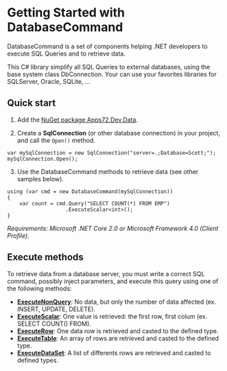 # Getting Started with DatabaseCommand

DatabaseCommand is a set of components helping .NET developers to execute SQL Queries and to retrieve data.

This C# library simplify all SQL Queries to external databases, using the base system class DbConnection. 
Your can use your favorites libraries for SQLServer, Oracle, SQLite, ...

## Quick start

1. Add the [NuGet package Apps72.Dev.Data](https://www.nuget.org/packages/Apps72.Dev.Data).

2. Create a **SqlConnection** (or other database connection) in your project, and call the `Open()` method.

```CSharp
var mySqlConnection = new SqlConnection("server=.;Database=Scott;");
mySqlConnection.Open();
```
   
3. Use the DatabaseCommand methods to retrieve data (see other samples below).

```CSharp
using (var cmd = new DatabaseCommand(mySqlConnection))
{
    var count = cmd.Query("SELECT COUNT(*) FROM EMP")
                   .ExecuteScalar<int>();
}
```

*Requirements: Microsoft .NET Core 2.0 or Microsoft Framework 4.0 (Client Profile).*

## Execute methods

To retrieve data from a database server, you must write a correct SQL command, 
possibly inject parameters, and execute this query using one of the following methods:

- [**ExecuteNonQuery**](../api/Apps72.Dev.Data.DatabaseCommand.yml#Apps72_Dev_Data_DatabaseCommand_ExecuteNonQuery): No data, but only the number of data affected (ex. INSERT, UPDATE, DELETE).
- [**ExecuteScalar**](../api/Apps72.Dev.Data.DatabaseCommand.yml#Apps72_Dev_Data_DatabaseCommand_ExecuteScalar): One value is retrieved: the first row, first colum (ex. SELECT COUNT() FROM).
- [**ExecuteRow**](../api/Apps72.Dev.Data.DatabaseCommand.yml#Apps72_Dev_Data_DatabaseCommand_ExecuteRow__1): One data row is retrieved and casted to the defined type.
- [**ExecuteTable**](../api/Apps72.Dev.Data.DatabaseCommand.yml#Apps72_Dev_Data_DatabaseCommand_ExecuteTable__1): An array of rows are retrieved and casted to the defined type.
- [**ExecuteDataSet**](../api/Apps72.Dev.Data.DatabaseCommand.yml#Apps72_Dev_Data_DatabaseCommand_ExecuteDataSet__2): A list of differents rows are retrieved and casted to defined types.